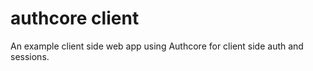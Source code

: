 authcore client
===============
An example client side web app using Authcore for client side auth and sessions.
